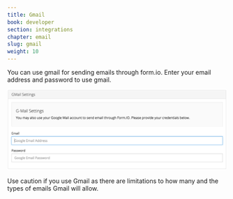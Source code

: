 ```yaml
---
title: Gmail
book: developer
section: integrations
chapter: email
slug: gmail
weight: 10
---
```

You can use gmail for sending emails through form.io. Enter your email address and password to use gmail.
 
![](/assets/img/gmail.png)

Use caution if you use Gmail as there are limitations to how many and the types of emails Gmail will allow.